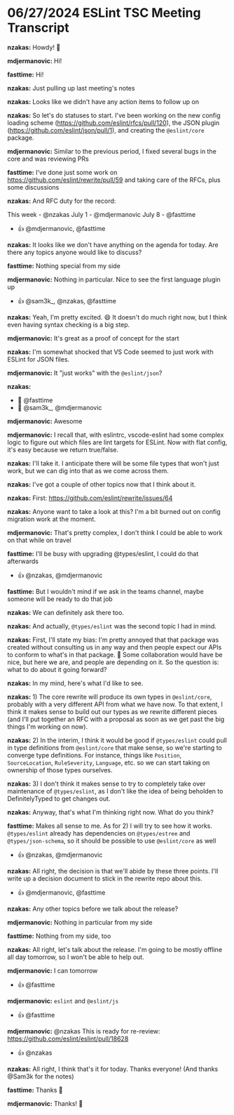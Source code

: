 # 06/27/2024 ESLint TSC Meeting Transcript

**nzakas:** Howdy! 👋

**mdjermanovic:** Hi!

**fasttime:** Hi!

**nzakas:** Just pulling up last meeting's notes

**nzakas:** Looks like we didn't have any action items to follow up on

**nzakas:** So let's do statuses to start. I've been working on the new config loading scheme (https://github.com/eslint/rfcs/pull/120), the JSON plugin (https://github.com/eslint/json/pull/1), and creating the `@eslint/core` package.

**mdjermanovic:** Similar to the previous period, I fixed several bugs in the core and was reviewing PRs

**fasttime:** I've done just some work on https://github.com/eslint/rewrite/pull/59 and taking care of the RFCs, plus some discussions

**nzakas:** And RFC duty for the record:

This week - @nzakas
July 1 - @mdjermanovic 
July 8 - @fasttime
 * 👍 @mdjermanovic, @fasttime

**nzakas:** It looks like we don't have anything on the agenda for today. Are there any topics anyone would like to discuss?

**fasttime:** Nothing special from my side

**mdjermanovic:** Nothing in particular. Nice to see the first language plugin up
 * 👍 @sam3k_, @nzakas, @fasttime

**nzakas:** Yeah, I'm pretty excited. 😄 It doesn't do much right now, but I think even having syntax checking is a big step.

**mdjermanovic:** It's great as a proof of concept for the start

**nzakas:** I'm somewhat shocked that VS Code seemed to just work with ESLint for JSON files.

**mdjermanovic:** It "just works" with the `@eslint/json`?

**nzakas:** 
 * 👀 @fasttime
 * 🎉 @sam3k_, @mdjermanovic

**mdjermanovic:** Awesome

**mdjermanovic:** I recall that, with eslintrc, vscode-eslint had some complex logic to figure out which files are lint targets for ESLint. Now with flat config, it's easy because we return true/false.

**nzakas:** I'll take it. I anticipate there will be some file types that won't just work, but we can dig into that as we come across them.

**nzakas:** I've got a couple of other topics now that I think about it.

**nzakas:** First: https://github.com/eslint/rewrite/issues/64

**nzakas:** Anyone want to take a look at this? I'm a bit burned out on config migration work at the moment.

**mdjermanovic:** That's pretty complex, I don't think I could be able to work on that while on travel

**fasttime:** I'll be busy with upgrading @types/eslint, I could do that afterwards
 * 👍 @nzakas, @mdjermanovic

**fasttime:** But I wouldn't mind if we ask in the teams channel, maybe someone will be ready to do that job

**nzakas:** We can definitely ask there too.

**nzakas:** And actually, `@types/eslint` was the second topic I had in mind.

**nzakas:** First, I'll state my bias: I'm pretty annoyed that that package was created without consulting us in any way and then people expect our APIs to conform to what's in that package. 🤬 Some collaboration would have be nice, but here we are, and people are depending on it. So the question is: what to do about it going forward?

**nzakas:** In my mind, here's what I'd like to see.

**nzakas:** 1) The core rewrite will produce its own types in `@eslint/core`, probably with a very different API from what we have now. To that extent, I think it makes sense to build out our types as we rewrite different pieces (and I'll put together an RFC with a proposal as soon as we get past the big things I'm working on now).

**nzakas:** 2) In the interim, I think it would be good if `@types/eslint` could pull in type definitions from `@eslint/core` that make sense, so we're starting to converge type definitions. For instance, things like `Position`, `SourceLocation`, `RuleSeverity`, `Language`, etc. so we can start taking on ownership of those types ourselves.

**nzakas:** 3) I don't think it makes sense to try to completely take over maintenance of `@types/eslint`, as I don't like the idea of being beholden to DefinitelyTyped to get changes out.

**nzakas:** Anyway, that's what I'm thinking right now. What do you think?

**fasttime:** Makes all sense to me. As for 2) I will try to see how it works. `@types/eslint` already has dependencies on `@types/estree` and `@types/json-schema`, so it should be possible to use `@eslint/core` as well
 * 👍 @nzakas, @mdjermanovic

**nzakas:** All right, the decision is that we'll abide by these three points. I'll write up a decision document to stick in the rewrite repo about this.
 * 👍 @mdjermanovic, @fasttime

**nzakas:** Any other topics before we talk about the release?

**mdjermanovic:** Nothing in particular from my side

**fasttime:** Nothing from my side, too

**nzakas:** All right, let's talk about the release. I'm going to be mostly offline all day tomorrow, so I won't be able to help out.

**mdjermanovic:** I can tomorrow
 * 👍 @fasttime

**mdjermanovic:** `eslint` and `@eslint/js`
 * 👍 @fasttime

**mdjermanovic:** @nzakas This is ready for re-review: https://github.com/eslint/eslint/pull/18628
 * 👍 @nzakas

**nzakas:** All right, I think that's it for today. Thanks everyone! (And thanks @Sam3k for the notes)

**fasttime:** Thanks 👋

**mdjermanovic:** Thanks! 👋
